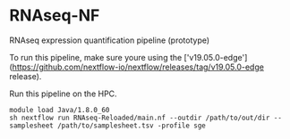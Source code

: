 # RNAseq-NF
RNAseq expression quantification pipeline (prototype)

To run this pipeline, make sure youre using the ['v19.05.0-edge'](https://github.com/nextflow-io/nextflow/releases/tag/v19.05.0-edge release).

Run this pipeline on the HPC.

```
module load Java/1.8.0_60
sh nextflow run RNAseq-Reloaded/main.nf --outdir /path/to/out/dir --samplesheet /path/to/samplesheet.tsv -profile sge
```

